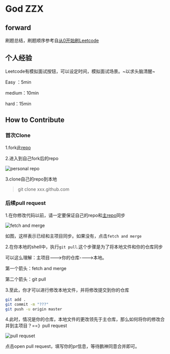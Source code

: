 # God ZZX

## forward

刷题总结，刷题顺序参考自[从0开始刷Leetcode](https://leetcode-cn.com/circle/article/48kq9d/https://leetcode-cn.com/circle/article/48kq9d/)

## 个人经验

Leetcode有模拟面试按钮，可以设定时间，模拟面试场景。~以求头脑清醒~

Easy ：5min

medium：10min

hard：15min

## How to Contribute

### 首次Clone

1.fork此[repo](https://github.com/gilgameshchen/Leetcode-Daily)

2.进入到自己fork后的repo

![personal repo](http://tva1.sinaimg.cn/large/0085EwgIgy1gxu0amyb66j30ex02i750.jpg)

3.clone自己的repo到本地

>git clone xxx.github.com

### 后续pull request

1.在你修改代码以前，请一定要保证自己的repo和[主repo](https://github.com/gilgameshchen/Leetcode-Daily)同步

![fetch and merge](http://tva1.sinaimg.cn/large/0085EwgIgy1gxu0czx3dsj30d308dq4m.jpg)

如图，这样表示已经和主项目同步。如果没有，点击`fetch and merge`

2.在你本地的shell中，执行`git pull`.这个步骤是为了将本地文件和你的仓库同步

可以这么理解：主项目--->你的仓库---->本地。

第一个箭头：fetch and merge

第二个箭头：git pull

3.至此，你才可以进行修改本地文件，并将修改提交到你的仓库

```bash
git add .
git commit -m "???"
git push -u origin master
```

4.此时，情况是你的仓库，本地文件的更改领先于主仓库，那么如何将你的修改合并到主项目？==》pull request

![pull requset](http://tva1.sinaimg.cn/large/0085EwgIgy1gxu0ieyavmj30cj06dmyd.jpg)

点击open pull request，填写你的pr信息，等待鹏神同意合并即可。

